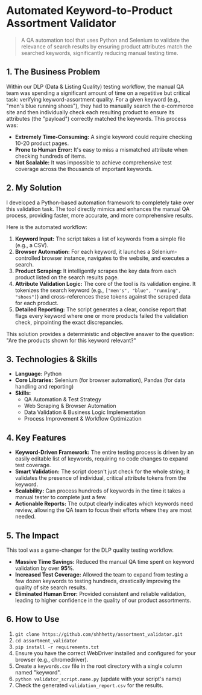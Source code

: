 # Automated Keyword-to-Product Assortment Validator

> A QA automation tool that uses Python and Selenium to validate the relevance of search results by ensuring product attributes match the searched keywords, significantly reducing manual testing time.

## 1. The Business Problem
Within our DLP (Data & Listing Quality) testing workflow, the manual QA team was spending a significant amount of time on a repetitive but critical task: verifying keyword-assortment quality. For a given keyword (e.g., "men's blue running shoes"), they had to manually search the e-commerce site and then individually check each resulting product to ensure its attributes (the "payload") correctly matched the keywords. This process was:

-   **Extremely Time-Consuming:** A single keyword could require checking 10-20 product pages.
-   **Prone to Human Error:** It's easy to miss a mismatched attribute when checking hundreds of items.
-   **Not Scalable:** It was impossible to achieve comprehensive test coverage across the thousands of important keywords.

## 2. My Solution
I developed a Python-based automation framework to completely take over this validation task. The tool directly mimics and enhances the manual QA process, providing faster, more accurate, and more comprehensive results.

Here is the automated workflow:

1.  **Keyword Input:** The script takes a list of keywords from a simple file (e.g., a CSV).
2.  **Browser Automation:** For each keyword, it launches a Selenium-controlled browser instance, navigates to the website, and executes a search.
3.  **Product Scraping:** It intelligently scrapes the key data from each product listed on the search results page.
4.  **Attribute Validation Logic:** The core of the tool is its validation engine. It tokenizes the search keyword (e.g., `["men's", "blue", "running", "shoes"]`) and cross-references these tokens against the scraped data for each product.
5.  **Detailed Reporting:** The script generates a clear, concise report that flags every keyword where one or more products failed the validation check, pinpointing the exact discrepancies.

This solution provides a deterministic and objective answer to the question: "Are the products shown for this keyword relevant?"

## 3. Technologies & Skills
-   **Language:** Python
-   **Core Libraries:** Selenium (for browser automation), Pandas (for data handling and reporting)
-   **Skills:**
    -   QA Automation & Test Strategy
    -   Web Scraping & Browser Automation
    -   Data Validation & Business Logic Implementation
    -   Process Improvement & Workflow Optimization

## 4. Key Features
-   **Keyword-Driven Framework:** The entire testing process is driven by an easily editable list of keywords, requiring no code changes to expand test coverage.
-   **Smart Validation:** The script doesn't just check for the whole string; it validates the presence of individual, critical attribute tokens from the keyword.
-   **Scalability:** Can process hundreds of keywords in the time it takes a manual tester to complete just a few.
-   **Actionable Reports:** The output clearly indicates which keywords need review, allowing the QA team to focus their efforts where they are most needed.

## 5. The Impact
This tool was a game-changer for the DLP quality testing workflow.
-   **Massive Time Savings:** Reduced the manual QA time spent on keyword validation by over **95%**.
-   **Increased Test Coverage:** Allowed the team to expand from testing a few dozen keywords to testing hundreds, drastically improving the quality of site search results.
-   **Eliminated Human Error:** Provided consistent and reliable validation, leading to higher confidence in the quality of our product assortments.

## 6. How to Use
1.  `git clone https://github.com/shhhetty/assortment_validator.git`
2.  `cd assortment_validator`
3.  `pip install -r requirements.txt`
4.  Ensure you have the correct WebDriver installed and configured for your browser (e.g., chromedriver).
5.  Create a `keywords.csv` file in the root directory with a single column named "keyword".
6.  `python validator_script.name.py` (update with your script's name)
7.  Check the generated `validation_report.csv` for the results.

